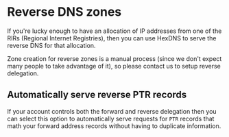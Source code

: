 # Reverse DNS zones

If you're lucky enough to have an allocation of IP addresses from one of the RIRs
(Regional Internet Registries), then you can use HexDNS to serve the reverse DNS for
that allocation.

Zone creation for reverse zones is a manual process (since we don't expect many people
to take advantage of it), so please contact us to setup reverse delegation.

## Automatically serve reverse PTR records

If your account controls both the forward and reverse delegation then you can select
this option to automatically serve requests for `PTR` records that math your forward
address records without having to duplicate information.